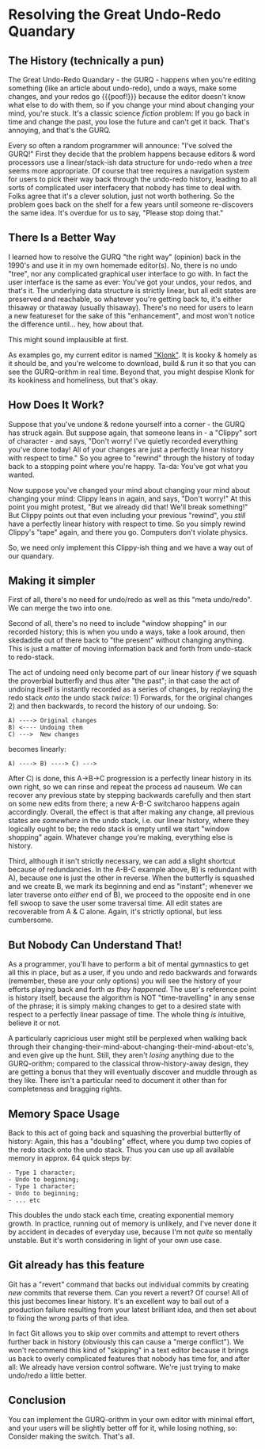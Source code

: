 # Resolving the Great Undo-Redo Quandary

## The History (technically a pun)

The Great Undo-Redo Quandary - the GURQ - happens when you're editing something (like an article about undo-redo), undo a ways, make some changes, and your redos go {{{poof!}}} because the editor doesn't know what else to do with them, so if you change your mind about changing your mind, you're stuck. It's a classic science _fiction_ problem: If you go back in time and change the past, you lose the future and can't get it back. That's annoying, and that's the GURQ.

Every so often a random programmer will announce: "I've solved the GURQ!" First they decide that the problem happens because editors & word processors use a linear/stack-ish data structure for undo-redo when a _tree_ seems more appropriate. Of course that tree requires a navigation system for users to pick their way back through the undo-redo history, leading to all sorts of complicated user interfacery that nobody has time to deal with. Folks agree that it's a clever solution, just not worth bothering. So the problem goes back on the shelf for a few years until someone re-discovers the same idea. It's overdue for us to say, "Please stop doing that."

## There Is a Better Way

I learned how to resolve the GURQ "the right way" (opinion) back in the 1990's and use it in my own homemade editor(s). No, there is no undo "tree", nor any complicated graphical user interface to go with. In fact the user interface is the same as ever: You've got your undos, your redos, and that's it. The underlying data structure is strictly linear, but all edit states are preserved and reachable, so whatever you're getting back to, it's either thisaway or thataway (usually thisaway). There's no need for users to learn a new featureset for the sake of this "enhancement", and most won't notice the difference until... hey, how about that.

This might sound implausible at first.

As examples go, my current editor is named ["Klonk"](./..). It is kooky & homely as it should be, and you're welcome to download, build & run it so that you can see the GURQ-orithm in real time. Beyond that, you might despise Klonk for its kookiness and homeliness, but that's okay.

## How Does It Work?

Suppose that you've undone & redone yourself into a corner - the GURQ has struck again. But suppose again, that someone leans in - a "Clippy" sort of character - and says, "Don't worry! I've quietly recorded everything you've done today! All of your changes are just a perfectly linear history with respect to time." So you agree to "rewind" through the history of today back to a stopping point where you're happy. Ta-da: You've got what you wanted.

Now suppose you've changed your mind about changing your mind about changing your mind: Clippy leans in again, and says, "Don't worry!" At this point you might protest, "But we already did that! We'll break something!" But Clippy points out that even including your previous "rewind", you *still* have a perfectly linear history with respect to time. So you simply rewind Clippy's "tape" again, and there you go. Computers don't violate physics.

So, we need only implement this Clippy-ish thing and we have a way out of our quandary.

## Making it simpler

First of all, there's no need for undo/redo as well as this "meta undo/redo". We can merge the two into one.

Second of all, there's no need to include "window shopping" in our recorded history; this is when you undo a ways, take a look around, then skedaddle out of there back to "the present" without changing anything. This is just a matter of moving information back and forth from undo-stack to redo-stack.

The act of undoing need only become part of our linear history *if* we squash the proverbial butterfly and thus alter "the past"; in that case the act of undoing itself is instantly recorded as a series of changes, by replaying the redo stack *onto* the undo stack *twice*: 1) Forwards, for the original changes 2) and then backwards, to record the history of our undoing. So:

    A) ----> Original changes
    B) <---- Undoing them
    C) --->  New changes

becomes linearly:

    A) ----> B) ----> C) --->

After C) is done, this A->B->C progression is a perfectly linear history in its own right, so we can rinse and repeat the process ad nauseum. We can recover any previous state by stepping backwards carefully and then start on some new edits from there; a new A-B-C switcharoo happens again accordingly. Overall, the effect is that after making any change, all previous states are *somewhere* in the undo stack, i.e. our linear history, where they logically ought to be; the redo stack is empty until we start "window shopping" again. Whatever change you're making, everything else is history.

Third, although it isn't strictly necessary, we can add a slight shortcut because of redundancies. In the A-B-C example above, B) is redundant with A), because one is just the other in reverse. When the butterfly is squashed and we create B, we mark its beginning and end as "instant"; whenever we later traverse onto *either* end of B), we proceed to the opposite end in one fell swoop to save the user some traversal time. All edit states are recoverable from A & C alone. Again, it's strictly optional, but less cumbersome.

## But Nobody Can Understand That!

As a programmer, you'll have to perform a bit of mental gymnastics to get all this in place, but as a user, if you undo and redo backwards and forwards (remember, these are your only options) you will see the history of your efforts playing back and forth *as they happened*. The user's reference point is history itself, because the algorithm is NOT "time-travelling" in any sense of the phrase; it is simply making changes to get to a desired state with respect to a perfectly linear passage of time. The whole thing *is* intuitive, believe it or not.

A particularly capricious user might still be perplexed when walking back through their changing-their-mind-about-changing-their-mind-about-etc's, and even give up the hunt. Still, they aren't *losing* anything due to the GURQ-orithm; compared to the classical throw-history-away design, they are getting a bonus that they will eventually discover and muddle through as they like. There isn't a particular need to document it other than for completeness and bragging rights.

## Memory Space Usage

Back to this act of going back and squashing the proverbial butterfly of history: Again, this has a "doubling" effect, where you dump two copies of the redo stack onto the undo stack. Thus you can use up all available memory in approx. 64 quick steps by:

    - Type 1 character;
    - Undo to beginning;
    - Type 1 character;
    - Undo to beginning;
    - ... etc

This doubles the undo stack each time, creating exponential memory growth. In practice, running out of memory is unlikely, and I've never done it by accident in decades of everyday use, because I'm not *quite* so mentally unstable. But it's worth considering in light of your own use case.

## Git already has this feature

Git has a "revert" command that backs out individual commits by creating *new* commits that reverse them. Can you revert a revert? Of course! All of this just becomes linear history. It's an excellent way to bail out of a production failure resulting from your latest brilliant idea, and then set about to fixing the wrong parts of that idea.

In fact Git allows you to skip over commits and attempt to revert others further back in history (obviously this can cause a "merge conflict"). We won't recommend this kind of "skipping" in a text editor because it brings us back to overly complicated features that nobody has time for, and after all: We already have version control software. We're just trying to make undo/redo a little better.

## Conclusion

You can implement the GURQ-orithm in your own editor with minimal effort, and your users will be slightly better off for it, while losing nothing, so: Consider making the switch. That's all.

